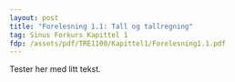 ```yaml
---
layout: post
title: "Forelesning 1.1: Tall og tallregning"
tag: Sinus Forkurs Kapittel 1
fdp: /assets/pdf/TRE1100/Kapittel1/Forelesning1.1.pdf
---
```


Tester her med litt tekst.

<object data="{{ site.github.url }}{{ post.fdp }}" width="1000" height="1000" type='application/pdf'/>
